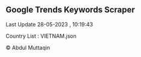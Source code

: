 

## Google Trends Keywords Scraper 
 
Last Update 28-05-2023 , 10:19:43

Country List :
VIETNAM.json



© Abdul Muttaqin 

